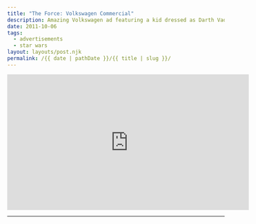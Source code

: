 ```yaml
---
title: "The Force: Volkswagen Commercial"
description: Amazing Volkswagen ad featuring a kid dressed as Darth Vader.
date: 2011-10-06
tags: 
  - advertisements
  - star wars
layout: layouts/post.njk
permalink: /{{ date | pathDate }}/{{ title | slug }}/
---
```


<iframe class="youtube-video" width="560" height="315" src="https://www.youtube.com/embed/2zwMWLE9fBU" title="YouTube video player" frameborder="0" allow="accelerometer; autoplay; clipboard-write; encrypted-media; gyroscope; picture-in-picture; web-share" allowfullscreen></iframe>

---
